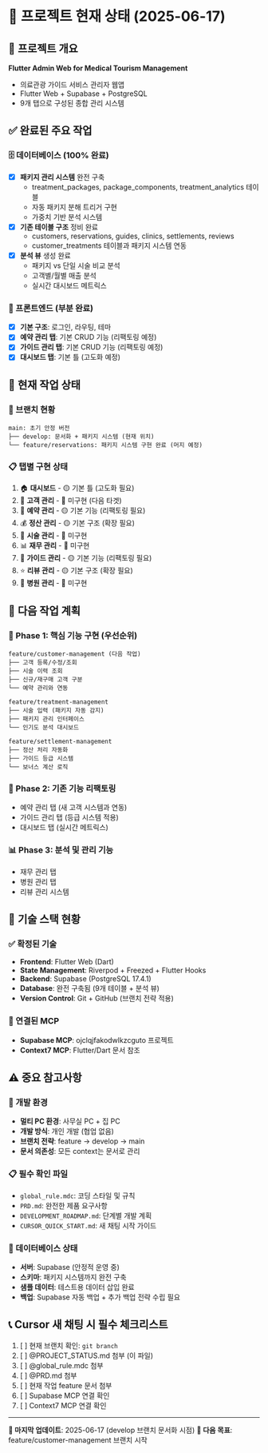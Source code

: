 # 🎯 프로젝트 현재 상태 (2025-06-17)

## 📖 프로젝트 개요
**Flutter Admin Web for Medical Tourism Management**
- 의료관광 가이드 서비스 관리자 웹앱
- Flutter Web + Supabase + PostgreSQL
- 9개 탭으로 구성된 종합 관리 시스템

## ✅ 완료된 주요 작업

### 🗄️ 데이터베이스 (100% 완료)
- [x] **패키지 관리 시스템** 완전 구축
  - treatment_packages, package_components, treatment_analytics 테이블
  - 자동 패키지 분해 트리거 구현
  - 가중치 기반 분석 시스템
- [x] **기존 테이블 구조** 정비 완료
  - customers, reservations, guides, clinics, settlements, reviews
  - customer_treatments 테이블과 패키지 시스템 연동
- [x] **분석 뷰** 생성 완료
  - 패키지 vs 단일 시술 비교 분석
  - 고객별/월별 매출 분석
  - 실시간 대시보드 메트릭스

### 🎨 프론트엔드 (부분 완료)
- [x] **기본 구조**: 로그인, 라우팅, 테마
- [x] **예약 관리 탭**: 기본 CRUD 기능 (리팩토링 예정)
- [x] **가이드 관리 탭**: 기본 CRUD 기능 (리팩토링 예정)
- [x] **대시보드 탭**: 기본 틀 (고도화 예정)

## 🔄 현재 작업 상태

### 📂 브랜치 현황
```
main: 초기 안정 버전
├── develop: 문서화 + 패키지 시스템 (현재 위치)
└── feature/reservations: 패키지 시스템 구현 완료 (머지 예정)
```

### 📋 탭별 구현 상태
1. 🏠 **대시보드** - 🟡 기본 틀 (고도화 필요)
2. 👥 **고객 관리** - 🔴 미구현 (다음 타겟)
3. 📅 **예약 관리** - 🟡 기본 기능 (리팩토링 필요)
4. 💰 **정산 관리** - 🟡 기본 구조 (확장 필요)
5. 💉 **시술 관리** - 🔴 미구현
6. 📊 **재무 관리** - 🔴 미구현
7. 🎯 **가이드 관리** - 🟡 기본 기능 (리팩토링 필요)
8. ⭐ **리뷰 관리** - 🟡 기본 구조 (확장 필요)
9. 🏥 **병원 관리** - 🔴 미구현

## 📱 다음 작업 계획

### 🎯 Phase 1: 핵심 기능 구현 (우선순위)
```
feature/customer-management (다음 작업)
├── 고객 등록/수정/조회
├── 시술 이력 조회
├── 신규/재구매 고객 구분
└── 예약 관리와 연동

feature/treatment-management
├── 시술 입력 (패키지 자동 감지)
├── 패키지 관리 인터페이스
└── 인기도 분석 대시보드

feature/settlement-management
├── 정산 처리 자동화
├── 가이드 등급 시스템
└── 보너스 계산 로직
```

### 🔄 Phase 2: 기존 기능 리팩토링
- 예약 관리 탭 (새 고객 시스템과 연동)
- 가이드 관리 탭 (등급 시스템 적용)
- 대시보드 탭 (실시간 메트릭스)

### 📊 Phase 3: 분석 및 관리 기능
- 재무 관리 탭
- 병원 관리 탭
- 리뷰 관리 시스템

## 🔧 기술 스택 현황

### ✅ 확정된 기술
- **Frontend**: Flutter Web (Dart)
- **State Management**: Riverpod + Freezed + Flutter Hooks
- **Backend**: Supabase (PostgreSQL 17.4.1)
- **Database**: 완전 구축됨 (9개 테이블 + 분석 뷰)
- **Version Control**: Git + GitHub (브랜치 전략 적용)

### 🔌 연결된 MCP
- **Supabase MCP**: ojclqjfakodwlkzcguto 프로젝트
- **Context7 MCP**: Flutter/Dart 문서 참조

## ⚠️ 중요 참고사항

### 🎯 개발 환경
- **멀티 PC 환경**: 사무실 PC + 집 PC
- **개발 방식**: 개인 개발 (협업 없음)
- **브랜치 전략**: feature → develop → main
- **문서 의존성**: 모든 context는 문서로 관리

### 📋 필수 확인 파일
- `global_rule.mdc`: 코딩 스타일 및 규칙
- `PRD.md`: 완전한 제품 요구사항
- `DEVELOPMENT_ROADMAP.md`: 단계별 개발 계획
- `CURSOR_QUICK_START.md`: 새 채팅 시작 가이드

### 💾 데이터베이스 상태
- **서버**: Supabase (안정적 운영 중)
- **스키마**: 패키지 시스템까지 완전 구축
- **샘플 데이터**: 테스트용 데이터 삽입 완료
- **백업**: Supabase 자동 백업 + 추가 백업 전략 수립 필요

## 📞 Cursor 새 채팅 시 필수 체크리스트

1. [ ] 현재 브랜치 확인: `git branch`
2. [ ] @PROJECT_STATUS.md 첨부 (이 파일)
3. [ ] @global_rule.mdc 첨부
4. [ ] @PRD.md 첨부
5. [ ] 현재 작업 feature 문서 첨부
6. [ ] Supabase MCP 연결 확인
7. [ ] Context7 MCP 연결 확인

---
**📅 마지막 업데이트**: 2025-06-17 (develop 브랜치 문서화 시점)
**🎯 다음 목표**: feature/customer-management 브랜치 시작 